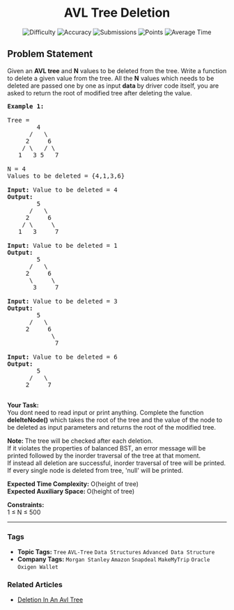 <h1 align="center">AVL Tree Deletion</h1>

<p align="center">
  <img alt="Difficulty" title="Difficulty" src="https://custom-icon-badges.demolab.com/badge/Difficulty: Hard-1F222E?style=for-the-badge&logoColor=white&logo=fire"/>
  <img alt="Accuracy" title="Accuracy" src="https://custom-icon-badges.demolab.com/badge/Accuracy: 47.98%25-1F222E?style=for-the-badge&logoColor=white&logo=target"/>
  <img alt="Submissions" title="Submissions" src="https://custom-icon-badges.demolab.com/badge/Submissions: 41K+-1F222E?style=for-the-badge&logoColor=white&logo=repo"/>
  <img alt="Points" title="Points" src="https://custom-icon-badges.demolab.com/badge/Points: 8-1F222E?style=for-the-badge&logoColor=white&logo=award"/>
  <img alt="Average Time" title="Average Time" src="https://custom-icon-badges.demolab.com/badge/Average%20Time: N/A-1F222E?style=for-the-badge&logoColor=white&logo=clock"/>
</p>

## Problem Statement

Given an <b>AVL tree</b> and <b>N</b> values to be deleted from the tree. Write a function to delete a given value from the tree. All the <b>N</b> values which needs to be deleted are passed one by one as input <b>data </b>by driver code itself, you are asked to return the root of modified tree after deleting the value.

<pre><b>Example 1:
</b>
Tree = 
        4
      /   \
     2     6
    / \   / \  
   1   3 5   7

N = 4
Values to be deleted = {4,1,3,6}

<b>Input: </b>Value to be deleted = 4
<b>Output:</b>
        5    
      /   \
     2     6
    / \     \  
   1   3     7

<b>Input: </b>Value to be deleted = 1
<b>Output:</b>
        5    
      /   \
     2     6
      \     \  
       3     7

<b>Input: </b>Value to be deleted = 3
<b>Output:</b>
        5    
      /   \
     2     6
            \  
             7

<b>Input: </b>Value to be deleted = 6
<b>Output:</b>
        5    
      /   \
     2     7

</pre>

<b>Your Task:  </b><br>You dont need to read input or print anything. Complete the function<b> delelteNode()</b> which takes the root of the tree and the value of the node to be deleted as input parameters and returns the root of the modified tree.

<b>Note: </b>The tree will be checked after each deletion. <br>If it violates the properties of balanced BST, an error message will be printed followed by the inorder traversal of the tree at that moment.<br>If instead all deletion are successful, inorder traversal of tree will be printed.<br>If every single node is deleted from tree, 'null' will be printed.

<b>Expected Time Complexity:</b> O(height of tree)<br><b>Expected Auxiliary Space: </b>O(height of tree)

<b>Constraints:</b><br>1 ≤ N ≤ 500


<hr>

### Tags
- **Topic Tags:** `Tree` `AVL-Tree` `Data Structures` `Advanced Data Structure`
- **Company Tags:** `Morgan Stanley` `Amazon` `Snapdeal` `MakeMyTrip` `Oracle` `Oxigen Wallet`

### Related Articles
- [Deletion In An Avl Tree](https://www.geeksforgeeks.org/deletion-in-an-avl-tree/)
